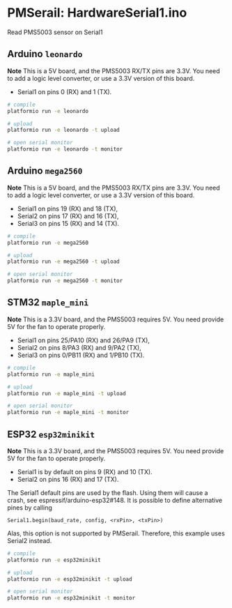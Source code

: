 # PMSerail: HardwareSerial1.ino

Read PMS5003 sensor on Serial1

## Arduino `leonardo`

**Note** This is a 5V board, and the PMS5003 RX/TX pins are 3.3V.
You need to add a logic level converter, or use a 3.3V version of this board.

- Serial1 on pins 0 (RX) and 1 (TX).

```bash
# compile
platformio run -e leonardo

# upload
platformio run -e leonardo -t upload

# open serial monitor
platformio run -e leonardo -t monitor
```

## Arduino `mega2560`

**Note** This is a 5V board, and the PMS5003 RX/TX pins are 3.3V.
You need to add a logic level converter, or use a 3.3V version of this board.

- Serial1 on pins 19 (RX) and 18 (TX),
- Serial2 on pins 17 (RX) and 16 (TX),
- Serial3 on pins 15 (RX) and 14 (TX).

```bash
# compile
platformio run -e mega2560

# upload
platformio run -e mega2560 -t upload

# open serial monitor
platformio run -e mega2560 -t monitor
```

## STM32 `maple_mini`

**Note** This is a 3.3V board, and the PMS5003 requires 5V.
You need provide 5V for the fan to operate properly.

- Serial1 on pins 25/PA10 (RX) and 26/PA9 (TX),
- Serial2 on pins 8/PA3  (RX) and 9/PA2 (TX),
- Serial3 on pins 0/PB11 (RX) and 1/PB10 (TX).

```bash
# compile
platformio run -e maple_mini

# upload
platformio run -e maple_mini -t upload

# open serial monitor
platformio run -e maple_mini -t monitor
```

## ESP32 `esp32minikit`

**Note** This is a 3.3V board, and the PMS5003 requires 5V.
You need provide 5V for the fan to operate properly.

- Serial1 is by default on pins 9 (RX) and 10 (TX). 
- Serial2 on pins 16 (RX) and 17 (TX).

The Serial1 default pins are used by the flash.
Using them will cause a crash, see espressif/arduino-esp32#148.
It is possible to define alternative pines by calling 
```Arduino
Serial1.begin(baud_rate, config, <rxPin>, <txPin>)
````
Alas, this option is not supported by PMSerail.
Therefore, this example uses Serial2 instead.


```bash
# compile
platformio run -e esp32minikit

# upload
platformio run -e esp32minikit -t upload

# open serial monitor
platformio run -e esp32minikit -t monitor
```
